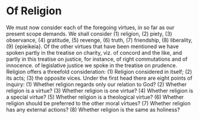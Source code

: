 # Of Religion

We must now consider each of the foregoing virtues, in so far as our present scope demands. We shall consider (1) religion, (2) piety, (3) observance, (4) gratitude, (5) revenge, (6) truth, (7) friendship, (8) liberality, (9) {epieikeia}. Of the other virtues that have been mentioned we have spoken partly in the treatise on charity, viz. of concord and the like, and partly in this treatise on justice, for instance, of right commutations and of innocence. of legislative justice we spoke in the treatise on prudence.  Religion offers a threefold consideration: (1) Religion considered in itself; (2) its acts; (3) the opposite vices.  Under the first head there are eight points of inquiry:
(1) Whether religion regards only our relation to God?
(2) Whether religion is a virtue?
(3) Whether religion is one virtue?
(4) Whether religion is a special virtue?
(5) Whether religion is a theological virtue?
(6) Whether religion should be preferred to the other moral virtues?
(7) Whether religion has any external actions?
(8) Whether religion is the same as holiness?
